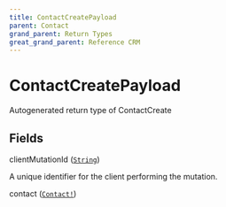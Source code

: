 ```yaml
---
title: ContactCreatePayload
parent: Contact
grand_parent: Return Types
great_grand_parent: Reference CRM
---
```


# ContactCreatePayload

Autogenerated return type of ContactCreate

## Fields

<div class="field-entry ">
  <span id="client_mutation_id" class="field-name anchored">clientMutationId (<code><a href="/docs/reference_crm/scalar/string">String</a></code>)</span>

  <div class="description-wrapper">
   <p>A unique identifier for the client performing the mutation.</p>

  </div>
</div>

<div class="field-entry ">
  <span id="contact" class="field-name anchored">contact (<code><a href="/docs/reference_crm/object/contact">Contact!</a></code>)</span>

  <div class="description-wrapper">

  </div>
</div>

